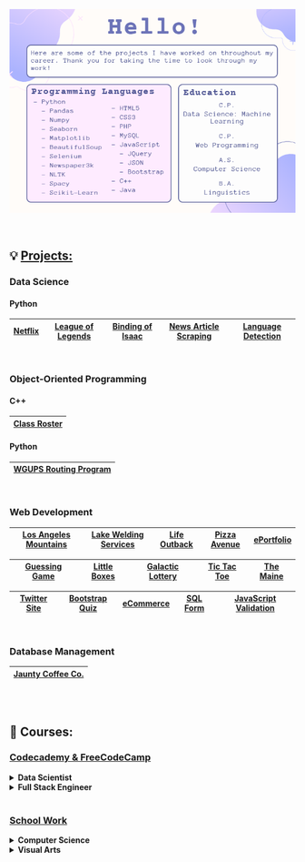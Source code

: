 
<p align="center">
    <img src="https://github.com/jeyla380/jeyla380/blob/main/images/new%20new%20new%20hello_page.png">
</p>


<br>

## 💡 [Projects:](https://github.com/jeyla380/projects) 

### Data Science

#### Python
| [Netflix](https://github.com/jeyla380/codecademy_projects/tree/main/datascience/python/projects/portfolio_project) | [League of Legends](https://github.com/jeyla380/codecademy_projects/tree/main/datascience/data_visualization/projects/league_of_legends_project) | [Binding of Isaac](https://github.com/jeyla380/codecademy_projects/tree/main/datascience/data_analysis/projects) | [News Article Scraping](https://github.com/jeyla380/projects/tree/main/datascience/web_scraping) | [Language Detection](https://github.com/jeyla380/codecademy_projects/tree/main/datascience/machine_learning/projects/language_detection) |
| :---: | :---: | :---: | :---: | :---: |

<br>

### Object-Oriented Programming
#### C++
| [Class Roster](https://github.com/jeyla380/school_work/tree/main/backend_programming/c++/projects/class_roster) |
| :---: |

#### Python
| [WGUPS Routing Program](https://github.com/jeyla380/school_work/tree/main/backend_programming/python/project) |
| :---: |

<br>

### Web Development

| [Los Angeles Mountains](https://github.com/jeyla380/projects/tree/main/web_development/losangeles_mountains) | [Lake Welding Services](https://github.com/jeyla380/school_work/tree/main/web_programming/advanced_javascript/H5) | [Life Outback](https://github.com/jeyla380/school_work/tree/main/web_programming/advanced_javascript/H7) | [Pizza Avenue](https://github.com/jeyla380/school_work/tree/main/web_programming/xhtml_fundamentals/pizza_two) |  [ePortfolio](https://github.com/jeyla380/school_work/tree/main/web_programming/web_design/Website_Completed) | 
| :---: | :---: | :---: | :---: | :---: | 

| [**Guessing Game**](https://github.com/jeyla380/school_work/tree/main/web_programming/xhtml_fundamentals/guess) | [**Little Boxes**](https://github.com/jeyla380/school_work/tree/main/web_programming/xhtml_fundamentals/little_boxes) | [**Galactic Lottery**](https://github.com/jeyla380/school_work/tree/main/web_programming/xhtml_fundamentals/lottery) | [**Tic Tac Toe**](https://github.com/jeyla380/school_work/tree/main/web_programming/xhtml_fundamentals/tic_tac_toe) | [**The Maine**](https://github.com/jeyla380/school_work/tree/main/web_programming/xhtml_fundamentals/bootstrap) | 
| :---: | :---: | :---: | :---: | :---: |

| [**Twitter Site**](https://github.com/jeyla380/school_work/tree/main/web_programming/advanced_javascript/H8) | [**Bootstrap Quiz**](https://github.com/jeyla380/school_work/tree/main/web_programming/advanced_javascript/H6) | [**eCommerce**](https://github.com/jeyla380/school_work/tree/main/web_programming/web_programming/eCommerce) | [**SQL Form**](https://github.com/jeyla380/school_work/tree/main/web_programming/web_programming/MySQLForm) | [**JavaScript Validation**](https://github.com/jeyla380/school_work/tree/main/web_programming/web_programming/JavascriptValidation) |
| :---: | :---: | :---: | :---: | :---: | 

<br>

### Database Management

| [**Jaunty Coffee Co.**](https://github.com/jeyla380/school_work/tree/main/database_management/mysql) |
| :---: |

<br>
<br>

## 🎀 Courses:

### [Codecademy & FreeCodeCamp](https://github.com/jeyla380/codecademy)

<details>
    <summary><b>Data Scientist</b></summary>
    <ul>
        <li>Python Fundamentals</li>
        <li>Data Acquisition</li>
        <ul>
            <li>SQL (SQLite)</li>
            <ul>
                <li>Aggregate Functions</li>
                <li>Multiple Tables</li>
                <li>Windows Functions</li>
                <li>Date & Time</li>
            </ul>
            <li>Web Scraping</li>
            <ul>
                <li>BeautifulSoup</li>
            </ul>
        </ul>
        <li>Data Manipulation</li>
        <ul>
        <li>Lambda Functions</li>
        <li>NumPy</li>
        <li>Pandas</li>
        </ul>
    <li>Data Tidying</li>
        <ul>
        <li>Regular Expressions (Regex)</li>
        <li>Exploratory Data Analysis</li>
        </ul>
    <li>Summary Statistics</li>
        <ul>
        <li>Variable Types</li>
        <li>Quartiles, Quantiles, & Interquartile Range</li>
        <li>Data Transformation</li>
        <li>Assocation Between Variables</li>
        </ul>
    <li>Hypothesis Testing</li>
        <ul>
        <li>One Sample T-Tests</li>
        <li>Binomial Tests</li>
        <li>Associations</li>
            <ul>
            <li>Two Sample T-Tests</li>
            <li>ANOVA & Tukey Tests</li>
            <li>Chi-Square Tests</li>
            </ul>
        <li>A/B Testing</li>
        </ul>
    <li>Data Visualization</li>
        <ul>
        <li>Matplotlib</li>
        <li>Seaborn</li>
        </ul>
    <li>Build Chatbots with Python</li>
    <li>Natural Language Processing</li>
        <ul>
        <li>Text Preprocessing</li>
            <ul>
            <li>Tokenization</li>
            <li>Lemmatization</li>
            </ul>
        <li>Bag-of-Words </li>
        <li>Term Frequency-Inverse Document Frequency</li>
        <li>Word Embeddings</li>
            <ul>
            <li>Word2Vec</li>
            <li>Gensim </li>
            </ul>
        </ul>
    <li>Machine Learning</li>
        <ul>
        <li>Supervised Learning</li>
            <ul>
            <li>Distances (Euclidean, Manhattan, Hamming)</li>
            <li>Linear Regression </li>
            <li>Training Set vs. Test Set vs. Validation Set (train_test_split)</li>
            <li>K-Nearest Neighbor Classifier & Regressor</li>
                <ul>
                <li>Min-Max Normalization</li>
                <li>Z-Score Normalization</li>
                </ul>
            <li>Accuracy, Recall, Precision, F1 Score</li>
            <li>Logistic Regression</li>
                <ul>
                <li>Confusion Matrix </li>
                </ul>
            <li>Bayes' Theorem</li>
                <ul>
                <li>Conditional Probability</li>
                </ul>
            <li>Naive Bayes Classifier</li>
            <li>Support Vector Machines</li>
            <li>Decision Trees</li>
                <ul>
                <li>Weighted Information Gain </li>
                </ul>
            <li>Random Forests </li>
            </ul>
            <li>Unsupervised Learning</li>
            <ul>
                <li>K-Means Clustering</li>
                <ul>
                    <li>K-Means++</li>
                </ul>
            </ul>
        </ul>
     <li>Deep Learning</li>
        <ul>
            <li>Scalars, Vectors, & Matrices</li>
            <li>Tensors</li>
            <ul>
                <li>Matrix Addition & Multiplication</li>
                <li>Scalar Multiplication</li>
                <li>Transpose</li>
            </ul>
            <li>Neural Network Basics</li>
            <li>C++</li>
        </ul>
    </ul>
    
</details>


<details>
    <summary><b>Full Stack Engineer</b></summary>
    <ul>
        <li>Creating Dev Environments</li>
        <ul>
            <li>Bash</li>
        </ul>
        <li>Web Development Fundamentals</li>
        <ul>
            <li>HTML</li>
            <li>CSS</li>
        </ul>
        <li>JavaScript Syntax</li>
        <ul>
            <li>Errors and Debugging</li>
        </ul>
        <li>PHP</li>
        <ul>
            <li>Form Handling</li>
            <li>Form Validation</li>
            <ul>
                <li>Regular Expressions (Regex)</li>
            </ul>
        </ul>
    </ul>
   
</details>



<br>

### [School Work](https://github.com/jeyla380/school_work)

<details>
    <summary><b>Computer Science</b></summary>
    <ul>
        <li>Front-End Programming</li>
        <ul>
            <li>XHTML & Internet Fundamentals</li>
            <li>Web Programming</li>
            <li>Advanced JavaScript & JSP</li>
            <li>Web Design</li>
        </ul>
        <li>Back-End Programming</li>
        <ul>
            <li>Fundamentals of Programming (Java)</li>
            <li>Scripting and Applications (C++)</li>
            <li>Data Structures and Algorithms (Python)</li>
        </ul>
        <li>Database Management</li>
        <ul>
            <li>Database Applications (MySQL)</li>
        </ul>
    </ul>
    
</details>


<details>
    <summary><b>Visual Arts</b></summary>
    <ul>
        <li>Adobe Photoshop</li>
        <li>Adobe InDesign</li>
    </ul>
</details>





<!---

## 🎀 Projects:
  
| [Codecademy](https://github.com/jeyla380/codecademy_projects) | School Work
|:--------:| :--------:|
| [Data Science](https://github.com/jeyla380/codecademy_projects/tree/main/datascience) | ... |

## 📫 Get In Touch
| LinkedIn | Email
| :--------: | :--------: |
| <a href="https://www.linkedin.com/in/jessemy-lake-054140142/"><img src="https://github.com/jeyla380/jeyla380/blob/main/images/linkedin_icon.png"></a> | jeyla.380@gmail.com |




## 🎀 What I'm Learning:
  
| [Codecademy](https://github.com/jeyla380/codecademy_projects) | 
|:--------:|
| [Data Science](https://github.com/jeyla380/codecademy_projects/tree/main/datascience) | 


![](https://github.com/jeyla380/jeyla380/blob/main/images/banner.png)

<h1 align="center">✨ Hello! ✨</h1>
<p align="center">Learning to code since 2019!</p>

<br>
<br>



## 📖 Education
- Earned a Bachelor's of Linguistics in May of 2016.
- Completed a Computer Science Associate's Degree in August of 2020.
- Recieved a Web Programming Certificate in December of 2020.


<br>



## 💻 Technologies & Tools


<a href="https://www.buymeacoffee.com/roniemartinez" target="_blank"><img src="https://cdn.buymeacoffee.com/buttons/default-orange.png" alt="Buy Me A Coffee" height="41" width="174"></a>








  
  



🖋️

🎀
- 👀 I’m interested in ...
- 📫 How to reach me ...
🌱
 ## 📚 School Work:
xemycutiex/xemycutiex is a ✨ special ✨ repository because its `README.md` (this file) appears on your GitHub profile.
You can click the Preview link to take a look at your changes.

![](https://github.com/xemycutiex/xemycutiex/blob/main/images/banner.png)

## 🖋️ Projects:
  
| [Codecademy](https://github.com/jeyla380/codecademy_projects) | 
|:--------:|
| [Data Science](https://github.com/jeyla380/codecademy_projects/tree/main/datascience) | 


  <br>
--->
